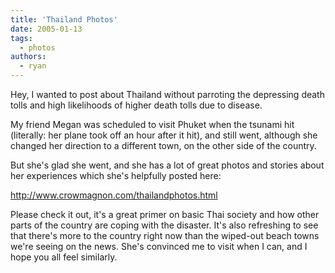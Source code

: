 ```yaml
---
title: 'Thailand Photos'
date: 2005-01-13
tags:
  - photos
authors:
  - ryan
---
```


Hey, I wanted to post about Thailand without parroting the depressing death tolls and high likelihoods of higher death tolls due to disease.

My friend Megan was scheduled to visit Phuket when the tsunami hit (literally: her plane took off an hour after it hit), and still went, although she changed her direction to a different town, on the other side of the country.

But she's glad she went, and she has a lot of great photos and stories about her experiences which she's helpfully posted here:

http://www.crowmagnon.com/thailandphotos.html

Please check it out, it's a great primer on basic Thai society and how other parts of the country are coping with the disaster. It's also refreshing to see that there's more to the country right now than the wiped-out beach towns we're seeing on the news. She's convinced me to visit when I can, and I hope you all feel similarly.
